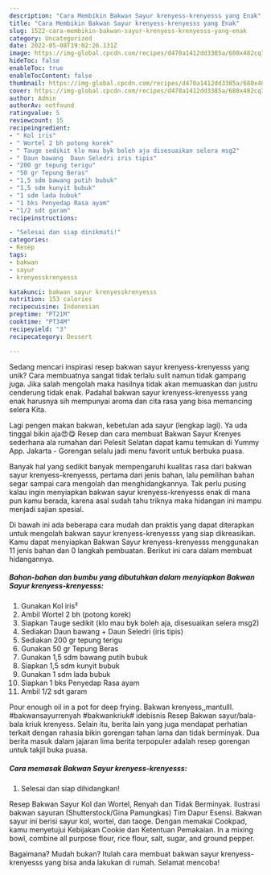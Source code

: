 ```yaml
---
description: "Cara Membikin Bakwan Sayur krenyess-krenyesss yang Enak"
title: "Cara Membikin Bakwan Sayur krenyess-krenyesss yang Enak"
slug: 1522-cara-membikin-bakwan-sayur-krenyess-krenyesss-yang-enak
category: Uncategorized
date: 2022-05-08T19:02:26.131Z
image: https://img-global.cpcdn.com/recipes/d470a1412dd3385a/680x482cq70/bakwan-sayur-krenyess-krenyesss-foto-resep-utama.jpg
hideToc: false
enableToc: true
enableTocContent: false
thumbnail: https://img-global.cpcdn.com/recipes/d470a1412dd3385a/680x482cq70/bakwan-sayur-krenyess-krenyesss-foto-resep-utama.jpg
cover: https://img-global.cpcdn.com/recipes/d470a1412dd3385a/680x482cq70/bakwan-sayur-krenyess-krenyesss-foto-resep-utama.jpg
author: Admin
authorAv: notfound
ratingvalue: 5
reviewcount: 15
recipeingredient:
- " Kol iris"
- " Wortel 2 bh potong korek"
- " Tauge sedikit klo mau byk boleh aja disesuaikan selera msg2"
- " Daun bawang  Daun Seledri iris tipis"
- "200 gr tepung terigu"
- "50 gr Tepung Beras"
- "1,5 sdm bawang putih bubuk"
- "1,5 sdm kunyit bubuk"
- "1 sdm lada bubuk"
- "1 bks Penyedap Rasa ayam"
- "1/2 sdt garam"
recipeinstructions:

- "Selesai dan siap dinikmati!"
categories:
- Resep
tags:
- bakwan
- sayur
- krenyesskrenyesss

katakunci: bakwan sayur krenyesskrenyesss 
nutrition: 153 calories
recipecuisine: Indonesian
preptime: "PT21M"
cooktime: "PT34M"
recipeyield: "3"
recipecategory: Dessert

---
```





Sedang mencari inspirasi resep bakwan sayur krenyess-krenyesss yang unik? Cara membuatnya sangat tidak terlalu sulit namun tidak gampang juga. Jika salah mengolah maka hasilnya tidak akan memuaskan dan justru cenderung tidak enak. Padahal bakwan sayur krenyess-krenyesss yang enak harusnya sih mempunyai aroma dan cita rasa yang bisa memancing selera Kita.





Lagi pengen makan bakwan, kebetulan ada sayur (lengkap lagi). Ya uda tinggal bikin aja😍😋 Resep dan cara membuat Bakwan Sayur Krenyes sederhana ala rumahan dari Pelesit Selatan dapat kamu temukan di Yummy App. Jakarta - Gorengan selalu jadi menu favorit untuk berbuka puasa.

Banyak hal yang sedikit banyak mempengaruhi kualitas rasa dari bakwan sayur krenyess-krenyesss, pertama dari jenis bahan, lalu pemilihan bahan segar sampai cara mengolah dan menghidangkannya. Tak perlu pusing kalau ingin menyiapkan bakwan sayur krenyess-krenyesss enak di mana pun kamu berada, karena asal sudah tahu triknya maka hidangan ini mampu menjadi sajian spesial.






Di bawah ini ada beberapa cara mudah dan praktis yang dapat diterapkan untuk mengolah bakwan sayur krenyess-krenyesss yang siap dikreasikan. Kamu dapat menyiapkan Bakwan Sayur krenyess-krenyesss menggunakan 11 jenis bahan dan 0 langkah pembuatan. Berikut ini cara dalam membuat hidangannya.

<!--inarticleads1-->

##### Bahan-bahan dan bumbu yang dibutuhkan dalam menyiapkan Bakwan Sayur krenyess-krenyesss:

1. Gunakan  Kol iris²
1. Ambil  Wortel 2 bh (potong korek)
1. Siapkan  Tauge sedikit (klo mau byk boleh aja, disesuaikan selera msg2)
1. Sediakan  Daun bawang + Daun Seledri (iris tipis)
1. Sediakan 200 gr tepung terigu
1. Gunakan 50 gr Tepung Beras
1. Gunakan 1,5 sdm bawang putih bubuk
1. Siapkan 1,5 sdm kunyit bubuk
1. Gunakan 1 sdm lada bubuk
1. Siapkan 1 bks Penyedap Rasa ayam
1. Ambil 1/2 sdt garam


Pour enough oil in a pot for deep frying. Bakwan krenyess,,mantulll. #bakwansayurrenyah #bakwankriuk# idebisnis Resep Bakwan sayur/bala-bala kriuk krenyess. Selain itu, berita lain yang juga mendapat perhatian terkait dengan rahasia bikin gorengan tahan lama dan tidak berminyak. Dua berita masuk dalam jajaran lima berita terpopuler adalah resep gorengan untuk takjil buka puasa. 

<!--inarticleads2-->

##### Cara memasak Bakwan Sayur krenyess-krenyesss:


1. Selesai dan siap dihidangkan!

Resep Bakwan Sayur Kol dan Wortel, Renyah dan Tidak Berminyak. Ilustrasi bakwan sayuran (Shutterstock/Gina Pamungkas) Tim Dapur Esensi. Bakwan sayur ini berisi sayur kol, wortel, dan taoge. Dengan memakai Cookpad, kamu menyetujui Kebijakan Cookie dan Ketentuan Pemakaian. In a mixing bowl, combine all purpose flour, rice flour, salt, sugar, and ground pepper. 

Bagaimana? Mudah bukan? Itulah cara membuat bakwan sayur krenyess-krenyesss yang bisa anda lakukan di rumah. Selamat mencoba!
